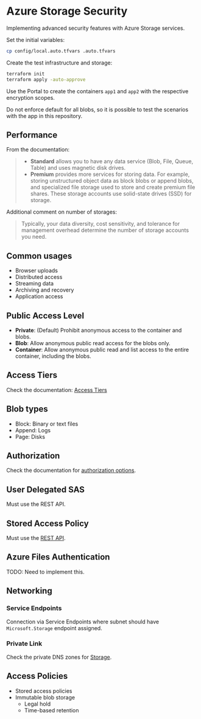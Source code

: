 # Azure Storage Security

Implementing advanced security features with Azure Storage services.

Set the initial variables:

```sh
cp config/local.auto.tfvars .auto.tfvars
```

Create the test infrastructure and storage:

```sh
terraform init
terraform apply -auto-approve
```

Use the Portal to create the containers `app1` and `app2` with the respective encryption scopes.

Do not enforce default for all blobs, so it is possible to test the scenarios with the app in this repository.

## Performance

From the documentation:

> - **Standard** allows you to have any data service (Blob, File, Queue, Table) and uses magnetic disk drives.
> - **Premium** provides more services for storing data. For example, storing unstructured object data as block blobs or append blobs, and specialized file storage used to store and create premium file shares. These storage accounts use solid-state drives (SSD) for storage.

Additional comment on number of storages:

> Typically, your data diversity, cost sensitivity, and tolerance for management overhead determine the number of storage accounts you need.

## Common usages

- Browser uploads
- Distributed access
- Streaming data
- Archiving and recovery
- Application access

## Public Access Level

- **Private**: (Default) Prohibit anonymous access to the container and blobs.
- **Blob**: Allow anonymous public read access for the blobs only.
- **Container**: Allow anonymous public read and list access to the entire container, including the blobs.

## Access Tiers

Check the documentation: [Access Tiers][3]

## Blob types

- Block: Binary or text files
- Append: Logs
- Page: Disks

## Authorization

Check the documentation for [authorization options][4].

## User Delegated SAS

Must use the REST API.

## Stored Access Policy

Must use the [REST API][5].

## Azure Files Authentication

TODO: Need to implement this.

## Networking

### Service Endpoints

Connection via Service Endpoints where subnet should have `Microsoft.Storage` endpoint assigned. 

### Private Link

Check the private DNS zones for [Storage][1].

## Access Policies

- Stored access policies
- Immutable blob storage
  - Legal hold
  - Time-based retention


[1]: https://learn.microsoft.com/en-us/azure/private-link/private-endpoint-dns#storage
[2]: https://learn.microsoft.com/en-us/training/modules/create-azure-storage-account/2-decide-how-many-storage-accounts-you-need
[3]: https://learn.microsoft.com/en-us/training/modules/configure-blob-storage/4-create-blob-access-tiers
[4]: https://learn.microsoft.com/en-us/training/modules/configure-storage-security/2-review-strategies
[5]: https://learn.microsoft.com/en-us/rest/api/storageservices/define-stored-access-policy

